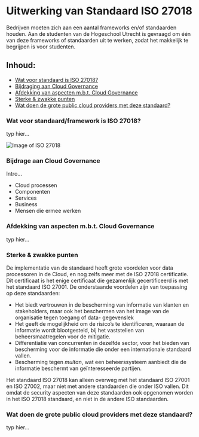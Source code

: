 # Uitwerking van Standaard ISO 27018

Bedrijven moeten zich aan een aantal frameworks en/of standaarden houden. Aan de studenten van de Hogeschool Utrecht is gevraagd om één van deze frameworks of standaarden uit te werken, zodat het makkelijk te begrijpen is voor studenten.

## Inhoud:
* [Wat voor standaard is ISO 27018?](#Standaard)
* [Bijdraging aan Cloud Governance](#Governance)
* [Afdekking van aspecten m.b.t. Cloud Governance](#Afdekking)
* [Sterke & zwakke punten](#punten)
* [Wat doen de grote public cloud providers met deze standaard?](#providers)

### Wat voor standaard/framework is ISO 27018?
typ hier...

![Image of ISO 27018](https://github.com/PBI01/cg-w6.1-iso27018/blob/main/iso-27017-27018.png)
### Bijdrage aan Cloud Governance
Intro...
* Cloud processen
* Componenten
* Services
* Business
* Mensen die ermee werken

### Afdekking van aspecten m.b.t. Cloud Governance
typ hier...

### Sterke & zwakke punten
De implementatie van de standaard heeft grote voordelen voor data processoren in de Cloud, en nog zelfs meer met de ISO 27018 certificatie. Dit certificaat is het enige certificaat die gezamenlijk gecertificeerd is met het standaard ISO 27001. De onderstaande voordelen zijn van toepassing op deze standaarden:

*	Het biedt vertrouwen in de bescherming van informatie van klanten en stakeholders, maar ook het beschermen van het image van de organisatie tegen toegang of data- gegevenslek
*	Het geeft de mogelijkheid om de risico’s te identificeren, waaraan de informatie wordt blootgesteld, bij het vaststellen van beheersmaatregelen voor de mitigatie.
*	Differentiatie van concurrenten in dezelfde sector, voor het bieden van bescherming voor de informatie die onder een internationale standaard vallen.
*	Bescherming tegen *multan*, wat een beheerssysteem aanbiedt die de informatie beschermt van geïnteresseerde partijen.

Het standaard ISO 27018 kan alleen overweg met het standaard ISO 27001 en ISO 27002, maar niet met andere standaarden die onder ISO vallen. Dit omdat de security aspecten van deze standaarden ook opgenomen worden in het ISO 27018 standaard, en niet in de andere ISO standaarden.


### Wat doen de grote public cloud providers met deze standaard?
typ hier...
